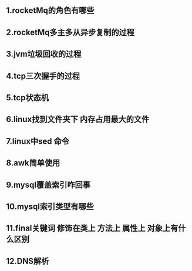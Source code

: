 1.rocketMq的角色有哪些
----
2.rocketMq多主多从异步复制的过程
----
3.jvm垃圾回收的过程
----
4.tcp三次握手的过程
----
5.tcp状态机
----
6.linux找到文件夹下 内存占用最大的文件
----
7.linux中sed 命令
----
8.awk简单使用
----
9.mysql覆盖索引咋回事
----
10.mysql索引类型有哪些
----
11.final关键词 修饰在类上 方法上 属性上 对象上有什么区别
----
12.DNS解析
----
